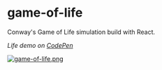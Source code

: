 # game-of-life

Conway's Game of Life simulation build with React.

*Life demo on [CodePen](https://codepen.io/lvb_111/full/ALbYKG/)*

[![game-of-life.png](https://s14.postimg.org/g9o20xk01/game_of_life.png)](https://postimg.org/image/71vtk8cxp/)
